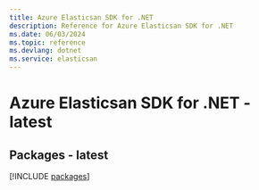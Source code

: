 ```yaml
---
title: Azure Elasticsan SDK for .NET
description: Reference for Azure Elasticsan SDK for .NET
ms.date: 06/03/2024
ms.topic: reference
ms.devlang: dotnet
ms.service: elasticsan
---
```

# Azure Elasticsan SDK for .NET - latest
## Packages - latest
[!INCLUDE [packages](elasticsan-index.md)]